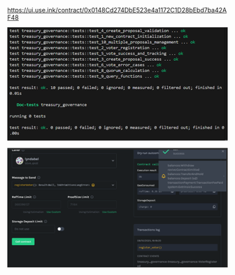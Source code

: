 https://ui.use.ink/contract/0x0148Cd274DbE523e4a1172C1D28bEbd7ba42AF48


![alt text](image-1.png)

![alt text](image-2.png)